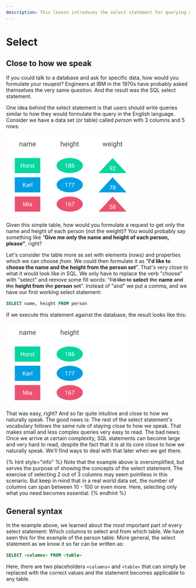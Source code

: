 ```yaml
---
description: This lesson introduces the select statement for querying data.
---
```


# Select

## Close to how we speak

If you could talk to a database and ask for specific data, how would you formulate your reuqest? Engineers at IBM in the 1970s have probably asked themselves the very same question. And the result was the SQL select statement.

One idea behind the select statement is that users should write queries similar to how they would formulate the query in the English language. Consider we have a data set \(or table\) called _person_ with 3 columns and 5 rows:

![](../../../.gitbook/assets/person_table%20%281%29.png)

Given this simple table, how would you formulate a request to get only the name and height of each person \(not the weight\)? You would probably say something like _"_**Give me only the name and height of each person, please"**_,_ right?

Let's consider the table more as set with elements \(rows\) and properties which we can choose _from_. We could then formulate it as "**I'd like to choose the name and the height from the person set**". That's very close to what it would look like in SQL. We only have to replace the verb "choose" with "select" and remove some fill words: "~~I'd like to~~ **select** ~~the~~ **name** ~~and the~~ **height from** ~~the~~ **person** ~~set~~". Instead of "and" we put a comma, and we have our first working select statement:

```sql
SELECT name, height FROM person
```

If we execute this statement against the database, the result looks like this:

![](../../../.gitbook/assets/result_simple_select.png)

That was easy, right? And so far quite intuitive and close to how we naturally speak. The good news is: The rest of the select statement's vocabulary follows the same rule of staying close to how we speak. That makes small and less complex queries very easy to read. The bad news: Once we arrive at certain complexity, SQL statements can become large and very hard to read, despite the fact that it is at its core close to how we naturally speak. We'll find ways to deal with that later when we get there.

{% hint style="info" %}
Note that the example above is oversimplified, but serves the purpose of showing the concepts of the select statement. The exercise of selecting 2 out of 3 columns may seem pointless in this scenario. But keep in mind that in a real world data set, the number of columns can span between 10 - 100 or even more. Here, selecting only what you need becomes essential.
{% endhint %}

## General syntax

In the example above, we learned about the most important part of every select statement: Which columns to select and from which table. We have seen this for the example of the person table. More general, the select statement as we know it so far can be written as:

```sql
SELECT <columns> FROM <table>
```

Here, there are two placeholders `<columns>` and `<table>` that can simply be replaced with the correct values and the statement becomes applicable to any table.


